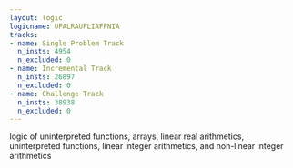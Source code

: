 ```yaml
---
layout: logic
logicname: UFALRAUFLIAFPNIA
tracks:
- name: Single Problem Track
  n_insts: 4954
  n_excluded: 0
- name: Incremental Track
  n_insts: 26897
  n_excluded: 0
- name: Challenge Track
  n_insts: 38938
  n_excluded: 0
---
```

logic of uninterpreted functions, arrays, linear real arithmetics, uninterpreted functions, linear integer arithmetics, and non-linear integer arithmetics